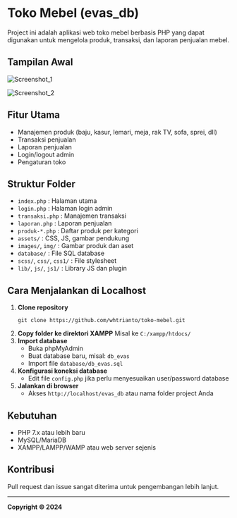 
# Toko Mebel (evas_db)

Project ini adalah aplikasi web toko mebel berbasis PHP yang dapat digunakan untuk mengelola produk, transaksi, dan laporan penjualan mebel.

## Tampilan Awal
![Screenshot_1](https://github.com/whtrianto/klasifikasi-buah-pisang/blob/main/static/images/screenshot1.png)

![Screenshot_2](https://github.com/whtrianto/klasifikasi-buah-pisang/blob/main/static/images/screenshot2.png?raw=true)

## Fitur Utama
- Manajemen produk (baju, kasur, lemari, meja, rak TV, sofa, sprei, dll)
- Transaksi penjualan
- Laporan penjualan
- Login/logout admin
- Pengaturan toko

## Struktur Folder
- `index.php` : Halaman utama
- `login.php` : Halaman login admin
- `transaksi.php` : Manajemen transaksi
- `laporan.php` : Laporan penjualan
- `produk-*.php` : Daftar produk per kategori
- `assets/` : CSS, JS, gambar pendukung
- `images/`, `img/` : Gambar produk dan aset
- `database/` : File SQL database
- `scss/`, `css/`, `css1/` : File stylesheet
- `lib/`, `js/`, `js1/` : Library JS dan plugin

## Cara Menjalankan di Localhost
1. **Clone repository**
   ```
   git clone https://github.com/whtrianto/toko-mebel.git
   ```
2. **Copy folder ke direktori XAMPP**
   Misal ke `C:/xampp/htdocs/`
3. **Import database**
   - Buka phpMyAdmin
   - Buat database baru, misal: `db_evas`
   - Import file `database/db_evas.sql`
4. **Konfigurasi koneksi database**
   - Edit file `config.php` jika perlu menyesuaikan user/password database
5. **Jalankan di browser**
   - Akses `http://localhost/evas_db` atau nama folder project Anda

## Kebutuhan
- PHP 7.x atau lebih baru
- MySQL/MariaDB
- XAMPP/LAMPP/WAMP atau web server sejenis

## Kontribusi
Pull request dan issue sangat diterima untuk pengembangan lebih lanjut.

---

**Copyright © 2024** 
